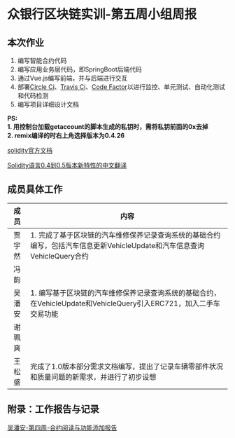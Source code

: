 # 众银行区块链实训-第五周小组周报

## 本次作业
1. 编写智能合约代码
2. 编写应用业务层代码，即SpringBoot后端代码
3. 通过Vue.js编写前端，并与后端进行交互
4. 部署[Circle Ci][3]、[Travis Ci][4]、[Code Factor][5]以进行监控、单元测试、自动化测试和代码检测
5. 编写项目详细设计文档


**PS:<br/>1. 用控制台加载getaccount的脚本生成的私钥时，需将私钥前面的0x去掉<br/> 2. remix编译的时右上角选择版本为0.4.26**

[solidity官方文档](https://solidity.readthedocs.io/en/v0.5.9/)

[Solidity语言0.4到0.5版本新特性的中文翻译](https://zhuanlan.zhihu.com/p/54169418)

[1]: https://fisco-bcos-documentation.readthedocs.io/zh_CN/latest/docs/tutorial/enterprise_quick_start.html "jiangshi"
[2]: https://github.com/FISCO-BCOS/spring-boot-starter/blob/master/doc/README_CN.md "Spring Boot"
[3]: https://circleci.com/gh/marknash666/ "circle"
[4]: https://travis-ci.com/marknash666/springboot "travis"
[5]: https://www.codefactor.io/ "codefactor"

## 成员具体工作
成员|内容
:----:|---
贾宇然|1. 完成了基于区块链的汽车维修保养记录查询系统的基础合约编写，包括汽车信息更新VehicleUpdate和汽车信息查询VehicleQuery合约<br /> 
冯韵|
吴潘安|1. 编写基于区块链的汽车维修保养记录查询系统的基础合约，在VehicleUpdate和VehicleQuery引入ERC721，加入二手车交易功能<br />
谢珮爽|                                                       
王松盛|完成了1.0版本部分需求文档编写，提出了记录车辆零部件状况和质量问题的新需求，并进行了初步设想

## 附录：工作报告与记录
[吴潘安-第四周-合约阅读与功能添加报告](https://github.com/bisco-fcos/webank/blob/master/day4/%E5%90%B4%E6%BD%98%E5%AE%89/LAGContract.md)







